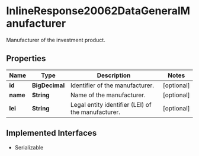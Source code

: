 

# InlineResponse20062DataGeneralManufacturer

Manufacturer of the investment product.

## Properties

Name | Type | Description | Notes
------------ | ------------- | ------------- | -------------
**id** | **BigDecimal** | Identifier of the manufacturer. |  [optional]
**name** | **String** | Name of the manufacturer. |  [optional]
**lei** | **String** | Legal entity identifier (LEI) of the manufacturer. |  [optional]


## Implemented Interfaces

* Serializable


